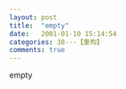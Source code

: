 ```yaml
---
layout: post
title:  "empty"
date:   2001-01-10 15:14:54
categories: 38---【重构】
comments: true
---
```

empty
